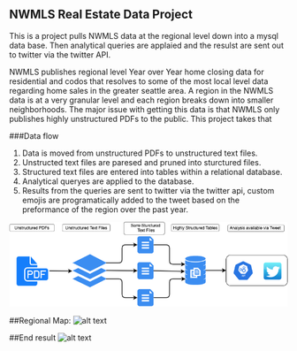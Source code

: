 ## NWMLS Real Estate Data Project

This is a project pulls NWMLS data at the regional level down into a mysql data base. Then analytical queries are applaied and the resulst are sent out to twitter via the twitter API.

NWMLS publishes regional level Year over Year home closing data for residential and codos that resolves to some of the most local level data regarding home sales in the greater seattle area. A region in the NWMLS data is at a very granular level and each region breaks down into smaller neighborhoods. The major issue with getting this data is that NWMLS only publishes highly unstructured PDFs to the public. This project takes that 

###Data flow
1. Data is moved from unstructured PDFs to unstructured text files.
2. Unstructed text files are paresed and pruned into sturctured files.
3. Structured text files are entered into tables within a relational database.
4. Analytical queryes are applied to the database.
5. Results from the queries are sent to twitter via the twitter api, custom emojis are programatically added to the tweet based on the preformance of the region over the past year. 

![alt text](https://github.com/glstream/real_estate/blob/master/diagram/Real_estate.png)



##Regional Map:
![alt text](https://github.com/glstream/real_estate/blob/master/diagram/regions.png)

##End result
![alt text](https://github.com/glstream/real_estate/blob/master/diagram/tweet.png)
